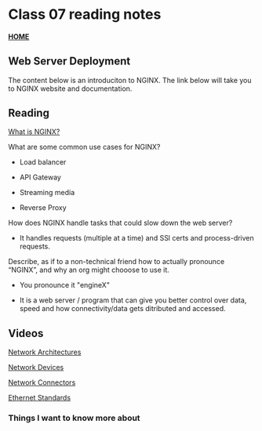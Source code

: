 # Class 07 reading notes

#### [HOME](https://cesarderio.github.io/reading-notes/)

## Web Server Deployment

The content below is an introduciton to NGINX. The link below will take you to NGINX website and documentation.

## Reading

[What is NGINX?](https://www.nginx.com/resources/glossary/nginx/)

What are some common use cases for NGINX?

* Load balancer

* API Gateway

* Streaming media

* Reverse Proxy

How does NGINX handle tasks that could slow down the web server?

* It handles requests (multiple at a time) and SSl certs and process-driven requests.

Describe, as if to a non-technical friend how to actually pronounce “NGINX”, and why an org might chooose to use it.

* You pronounce it "engineX"

* It is a web server / program that can give you better control over data, speed and how connectivity/data gets ditributed and accessed.

## Videos

[Network Architectures](https://www.professormesser.com/network-plus/n10-008/n10-008-video/network-architectures-n10-008/)

[Network Devices](https://www.professormesser.com/network-plus/n10-008/n10-008-video/networking-devices-n10-008/)

[Network Connectors](https://www.professormesser.com/network-plus/n10-008/n10-008-video/network-connectors-2/)

[Ethernet Standards](https://www.professormesser.com/network-plus/n10-008/n10-008-video/ethernet-standards-n10-008/)

### Things I want to know more about
